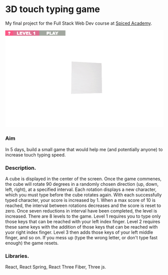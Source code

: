 
# 3D touch typing game
My final project for the Full Stack Web Dev course at [Spiced Academy](https://www.spiced-academy.com).

<kbd>![](https://github.com/tombonynge/typercube/blob/master/typercube-gif.gif)
</kbd>

### Aim
In 5 days, build a small game that would help me (and potentially anyone) to increase touch typing speed.

### Description.
A cube is displayed in the center of the screen. Once the game commenes, the cube will rotate 90 degrees in a randomly chosen direction (up, down, left, right), at a specified interval. Each rotation displays a new character, which you must type before the cube rotates again. With each successfully typed character, your score is increased by 1. When a max score of 10 is reached, the interval between rotations decreases and the score is reset to zero. Once seven reductions in interval have been completed, the level is increased. There are 8 levels to the game. Level 1 requires you to type only those keys that can be reached with your left index finger. Level 2 requires these same keys with the addition of those keys that can be reached with yuor right index finger. Level 3 then adds those keys of your left middle finger, and so on. If you mess up (type the wrong letter, or don't type fast enough) the game resets.

### Libraries.
React, React Spring, React Three Fiber, Three js.
